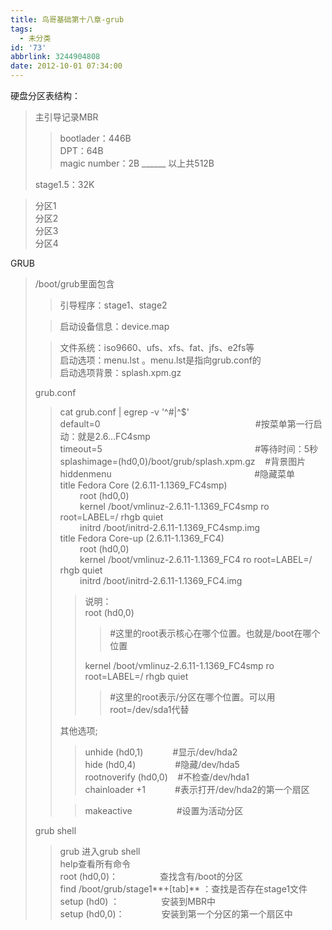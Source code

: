 ```yaml
---
title: 鸟哥基础第十八章-grub
tags:
  - 未分类
id: '73'
abbrlink: 3244904808
date: 2012-10-01 07:34:00
---
```


  
硬盘分区表结构：  

> 主引导记录MBR  
> 
> > bootlader：446B  
> > DPT：64B  
> > magic number：2B \_\_\_\_\_\_ 以上共512B  
> 
> stage1.5：32K  

> 分区1  
> 分区2  
> 分区3  
> 分区4  
>   

  
  
GRUB  

> /boot/grub里面包含  
> 
> > 引导程序：stage1、stage2
> 
> > 启动设备信息：device.map  
> 
> > 文件系统：iso9660、ufs、xfs、fat、jfs、e2fs等  
> > 启动选项：menu.lst 。menu.lst是指向grub.conf的  
> > 启动选项背景：splash.xpm.gz  
> >   
> 
> grub.conf  
> 
> > cat grub.conf | egrep -v '^#|^$'  
> > default=0                                                               #按菜单第一行启动：就是2.6...FC4smp  
> > timeout=5                                                              #等待时间：5秒  
> > splashimage=(hd0,0)/boot/grub/splash.xpm.gz    #背景图片  
> > hiddenmenu                                                          #隐藏菜单  
> > title Fedora Core (2.6.11-1.1369\_FC4smp)  
> >         root (hd0,0)                                                    
> >         kernel /boot/vmlinuz-2.6.11-1.1369\_FC4smp ro root=LABEL=/ rhgb quiet  
> >         initrd /boot/initrd-2.6.11-1.1369\_FC4smp.img  
> > title Fedora Core-up (2.6.11-1.1369\_FC4)  
> >         root (hd0,0)  
> >         kernel /boot/vmlinuz-2.6.11-1.1369\_FC4 ro root=LABEL=/ rhgb quiet  
> >         initrd /boot/initrd-2.6.11-1.1369\_FC4.img  
> >   
> > 
> > > 说明：  
> > > root (hd0,0)                                                   
> > > 
> > > > #这里的root表示核心在哪个位置。也就是/boot在哪个位置  
> > > 
> > > kernel /boot/vmlinuz-2.6.11-1.1369\_FC4smp ro root=LABEL=/ rhgb quiet  
> > > 
> > > > #这里的root表示/分区在哪个位置。可以用root=/dev/sda1代替  
> > 
> > >   
> > 
> > 其他选项;  
> > 
> > > unhide (hd0,1)            #显示/dev/hda2  
> > > hide (hd0,4)                #隐藏/dev/hda5  
> > > rootnoverify (hd0,0)    #不检查/dev/hda1  
> > > chainloader +1            #表示打开/dev/hda2的第一个扇区  
> > 
> > > makeactive                  #设置为活动分区  
> > 
> >   
> >   
> 
> grub shell  
> 
> > grub 进入grub shell  
> > help查看所有命令  
> > root (hd0,0)：                 查找含有/boot的分区  
> > find /boot/grub/stage1**+\[tab\]** ：查找是否存在stage1文件  
> > setup (hd0) ：                 安装到MBR中  
> > setup (hd0,0)：               安装到第一个分区的第一个扇区中